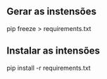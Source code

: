 ## Gerar as instensões

pip freeze > requirements.txt

## Instalar as intensões

pip install -r requirements.txt
